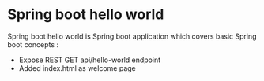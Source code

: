 # Spring boot hello world

Spring boot hello world is Spring boot application which
covers basic Spring boot concepts :

- Expose REST GET api/hello-world endpoint
- Added index.html as welcome page